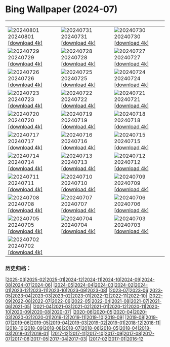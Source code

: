 # Bing Wallpaper (2024-07)
**************

<table><tr><td><img src="https://www.bing.com/th?id=OHR.KaptaiLake_IT-IT3135317683_1920x1080.jpg" alt="20240801"> 20240801 <a href="https://www.bing.com/th?id=OHR.KaptaiLake_IT-IT3135317683_UHD.jpg">[download 4k]</a></td><td><img src="https://www.bing.com/th?id=OHR.RhinelandVineyards_IT-IT2787669199_1920x1080.jpg" alt="20240731"> 20240731 <a href="https://www.bing.com/th?id=OHR.RhinelandVineyards_IT-IT2787669199_UHD.jpg">[download 4k]</a></td><td><img src="https://www.bing.com/th?id=OHR.GimignanoTuscany_IT-IT2653150377_1920x1080.jpg" alt="20240730"> 20240730 <a href="https://www.bing.com/th?id=OHR.GimignanoTuscany_IT-IT2653150377_UHD.jpg">[download 4k]</a></td></tr><tr><td><img src="https://www.bing.com/th?id=OHR.CorbettTigers_IT-IT0229464219_1920x1080.jpg" alt="20240729"> 20240729 <a href="https://www.bing.com/th?id=OHR.CorbettTigers_IT-IT0229464219_UHD.jpg">[download 4k]</a></td><td><img src="https://www.bing.com/th?id=OHR.BeachHutsSweden_IT-IT4512974268_1920x1080.jpg" alt="20240728"> 20240728 <a href="https://www.bing.com/th?id=OHR.BeachHutsSweden_IT-IT4512974268_UHD.jpg">[download 4k]</a></td><td><img src="https://www.bing.com/th?id=OHR.EstateRomana_IT-IT9963812100_1920x1080.jpg" alt="20240727"> 20240727 <a href="https://www.bing.com/th?id=OHR.EstateRomana_IT-IT9963812100_UHD.jpg">[download 4k]</a></td></tr><tr><td><img src="https://www.bing.com/th?id=OHR.PontNeuf_IT-IT7027678488_1920x1080.jpg" alt="20240726"> 20240726 <a href="https://www.bing.com/th?id=OHR.PontNeuf_IT-IT7027678488_UHD.jpg">[download 4k]</a></td><td><img src="https://www.bing.com/th?id=OHR.SmokyMountainTrail_IT-IT2739269969_1920x1080.jpg" alt="20240725"> 20240725 <a href="https://www.bing.com/th?id=OHR.SmokyMountainTrail_IT-IT2739269969_UHD.jpg">[download 4k]</a></td><td><img src="https://www.bing.com/th?id=OHR.SheepCousins_IT-IT2624157981_1920x1080.jpg" alt="20240724"> 20240724 <a href="https://www.bing.com/th?id=OHR.SheepCousins_IT-IT2624157981_UHD.jpg">[download 4k]</a></td></tr><tr><td><img src="https://www.bing.com/th?id=OHR.MethoniCastle_IT-IT2567271010_1920x1080.jpg" alt="20240723"> 20240723 <a href="https://www.bing.com/th?id=OHR.MethoniCastle_IT-IT2567271010_UHD.jpg">[download 4k]</a></td><td><img src="https://www.bing.com/th?id=OHR.ZanzibarBoats_IT-IT2498729421_1920x1080.jpg" alt="20240722"> 20240722 <a href="https://www.bing.com/th?id=OHR.ZanzibarBoats_IT-IT2498729421_UHD.jpg">[download 4k]</a></td><td><img src="https://www.bing.com/th?id=OHR.RedentorVenezia_IT-IT2428174506_1920x1080.jpg" alt="20240721"> 20240721 <a href="https://www.bing.com/th?id=OHR.RedentorVenezia_IT-IT2428174506_UHD.jpg">[download 4k]</a></td></tr><tr><td><img src="https://www.bing.com/th?id=OHR.MineralMoon_IT-IT2334790788_1920x1080.jpg" alt="20240720"> 20240720 <a href="https://www.bing.com/th?id=OHR.MineralMoon_IT-IT2334790788_UHD.jpg">[download 4k]</a></td><td><img src="https://www.bing.com/th?id=OHR.YoungJaguar_IT-IT2209911318_1920x1080.jpg" alt="20240719"> 20240719 <a href="https://www.bing.com/th?id=OHR.YoungJaguar_IT-IT2209911318_UHD.jpg">[download 4k]</a></td><td><img src="https://www.bing.com/th?id=OHR.MayotteCoral_IT-IT9928762998_1920x1080.jpg" alt="20240718"> 20240718 <a href="https://www.bing.com/th?id=OHR.MayotteCoral_IT-IT9928762998_UHD.jpg">[download 4k]</a></td></tr><tr><td><img src="https://www.bing.com/th?id=OHR.MedievalRothenburg_IT-IT9631066540_1920x1080.jpg" alt="20240717"> 20240717 <a href="https://www.bing.com/th?id=OHR.MedievalRothenburg_IT-IT9631066540_UHD.jpg">[download 4k]</a></td><td><img src="https://www.bing.com/th?id=OHR.AncientOrkney_IT-IT9302214437_1920x1080.jpg" alt="20240716"> 20240716 <a href="https://www.bing.com/th?id=OHR.AncientOrkney_IT-IT9302214437_UHD.jpg">[download 4k]</a></td><td><img src="https://www.bing.com/th?id=OHR.TateishiPark_IT-IT9039159342_1920x1080.jpg" alt="20240715"> 20240715 <a href="https://www.bing.com/th?id=OHR.TateishiPark_IT-IT9039159342_UHD.jpg">[download 4k]</a></td></tr><tr><td><img src="https://www.bing.com/th?id=OHR.SilkyShark_IT-IT4511134716_1920x1080.jpg" alt="20240714"> 20240714 <a href="https://www.bing.com/th?id=OHR.SilkyShark_IT-IT4511134716_UHD.jpg">[download 4k]</a></td><td><img src="https://www.bing.com/th?id=OHR.CappadociaRocks_IT-IT4089475911_1920x1080.jpg" alt="20240713"> 20240713 <a href="https://www.bing.com/th?id=OHR.CappadociaRocks_IT-IT4089475911_UHD.jpg">[download 4k]</a></td><td><img src="https://www.bing.com/th?id=OHR.UmbriaInternationalJazz_IT-IT2914317092_1920x1080.jpg" alt="20240712"> 20240712 <a href="https://www.bing.com/th?id=OHR.UmbriaInternationalJazz_IT-IT2914317092_UHD.jpg">[download 4k]</a></td></tr><tr><td><img src="https://www.bing.com/th?id=OHR.GangiSicily_IT-IT7151002440_1920x1080.jpg" alt="20240711"> 20240711 <a href="https://www.bing.com/th?id=OHR.GangiSicily_IT-IT7151002440_UHD.jpg">[download 4k]</a></td><td><img src="https://www.bing.com/th?id=OHR.UbudBali_IT-IT6720560821_1920x1080.jpg" alt="20240710"> 20240710 <a href="https://www.bing.com/th?id=OHR.UbudBali_IT-IT6720560821_UHD.jpg">[download 4k]</a></td><td><img src="https://www.bing.com/th?id=OHR.TalampayaNP_IT-IT6470526392_1920x1080.jpg" alt="20240709"> 20240709 <a href="https://www.bing.com/th?id=OHR.TalampayaNP_IT-IT6470526392_UHD.jpg">[download 4k]</a></td></tr><tr><td><img src="https://www.bing.com/th?id=OHR.NorwayBlueberries_IT-IT6071091887_1920x1080.jpg" alt="20240708"> 20240708 <a href="https://www.bing.com/th?id=OHR.NorwayBlueberries_IT-IT6071091887_UHD.jpg">[download 4k]</a></td><td><img src="https://www.bing.com/th?id=OHR.YenBaiTerraces_IT-IT5762432409_1920x1080.jpg" alt="20240707"> 20240707 <a href="https://www.bing.com/th?id=OHR.YenBaiTerraces_IT-IT5762432409_UHD.jpg">[download 4k]</a></td><td><img src="https://www.bing.com/th?id=OHR.ConwyRiver_IT-IT5239937929_1920x1080.jpg" alt="20240706"> 20240706 <a href="https://www.bing.com/th?id=OHR.ConwyRiver_IT-IT5239937929_UHD.jpg">[download 4k]</a></td></tr><tr><td><img src="https://www.bing.com/th?id=OHR.NoahBeach_IT-IT4884170767_1920x1080.jpg" alt="20240705"> 20240705 <a href="https://www.bing.com/th?id=OHR.NoahBeach_IT-IT4884170767_UHD.jpg">[download 4k]</a></td><td><img src="https://www.bing.com/th?id=OHR.ZaharaDeLaSierra_IT-IT4545122871_1920x1080.jpg" alt="20240704"> 20240704 <a href="https://www.bing.com/th?id=OHR.ZaharaDeLaSierra_IT-IT4545122871_UHD.jpg">[download 4k]</a></td><td><img src="https://www.bing.com/th?id=OHR.MeerkatManor_IT-IT4262281606_1920x1080.jpg" alt="20240703"> 20240703 <a href="https://www.bing.com/th?id=OHR.MeerkatManor_IT-IT4262281606_UHD.jpg">[download 4k]</a></td></tr><tr><td><img src="https://www.bing.com/th?id=OHR.PalioDiSiena_IT-IT3821584862_1920x1080.jpg" alt="20240702"> 20240702 <a href="https://www.bing.com/th?id=OHR.PalioDiSiena_IT-IT3821584862_UHD.jpg">[download 4k]</a></td><td></td><td></td></tr></table>

### 历史归档：

|[2025-03](/../2025-03/2025-03.md)|[2025-02](/../2025-02/2025-02.md)|[2025-01](/../2025-01/2025-01.md)|[2024-12](/../2024-12/2024-12.md)|[2024-11](/../2024-11/2024-11.md)|[2024-10](/../2024-10/2024-10.md)|[2024-09](/../2024-09/2024-09.md)|[2024-08](/../2024-08/2024-08.md)|[2024-07](/2024-07.md)|[2024-06](/../2024-06/2024-06.md)|
|[2024-05](/../2024-05/2024-05.md)|[2024-04](/../2024-04/2024-04.md)|[2024-03](/../2024-03/2024-03.md)|[2024-02](/../2024-02/2024-02.md)|[2024-01](/../2024-01/2024-01.md)|[2023-12](/../2023-12/2023-12.md)|[2023-11](/../2023-11/2023-11.md)|[2023-10](/../2023-10/2023-10.md)|[2023-09](/../2023-09/2023-09.md)|[2023-08](/../2023-08/2023-08.md)|
|[2023-07](/../2023-07/2023-07.md)|[2023-06](/../2023-06/2023-06.md)|[2023-05](/../2023-05/2023-05.md)|[2023-04](/../2023-04/2023-04.md)|[2023-03](/../2023-03/2023-03.md)|[2023-02](/../2023-02/2023-02.md)|[2023-01](/../2023-01/2023-01.md)|[2022-12](/../2022-12/2022-12.md)|[2022-11](/../2022-11/2022-11.md)|[2022-10](/../2022-10/2022-10.md)|
|[2022-09](/../2022-09/2022-09.md)|[2022-08](/../2022-08/2022-08.md)|[2022-07](/../2022-07/2022-07.md)|[2022-06](/../2022-06/2022-06.md)|[2022-05](/../2022-05/2022-05.md)|[2022-04](/../2022-04/2022-04.md)|[2021-08](/../2021-08/2021-08.md)|[2021-07](/../2021-07/2021-07.md)|[2021-06](/../2021-06/2021-06.md)|[2021-05](/../2021-05/2021-05.md)|
|[2021-04](/../2021-04/2021-04.md)|[2021-03](/../2021-03/2021-03.md)|[2021-02](/../2021-02/2021-02.md)|[2021-01](/../2021-01/2021-01.md)|[2020-12](/../2020-12/2020-12.md)|[2020-11](/../2020-11/2020-11.md)|[2020-10](/../2020-10/2020-10.md)|[2020-09](/../2020-09/2020-09.md)|[2020-08](/../2020-08/2020-08.md)|[2020-07](/../2020-07/2020-07.md)|
|[2020-06](/../2020-06/2020-06.md)|[2020-05](/../2020-05/2020-05.md)|[2020-04](/../2020-04/2020-04.md)|[2020-03](/../2020-03/2020-03.md)|[2020-02](/../2020-02/2020-02.md)|[2020-01](/../2020-01/2020-01.md)|[2019-12](/../2019-12/2019-12.md)|[2019-11](/../2019-11/2019-11.md)|[2019-10](/../2019-10/2019-10.md)|[2019-09](/../2019-09/2019-09.md)|
|[2019-08](/../2019-08/2019-08.md)|[2019-07](/../2019-07/2019-07.md)|[2019-06](/../2019-06/2019-06.md)|[2019-05](/../2019-05/2019-05.md)|[2019-04](/../2019-04/2019-04.md)|[2019-03](/../2019-03/2019-03.md)|[2019-02](/../2019-02/2019-02.md)|[2019-01](/../2019-01/2019-01.md)|[2018-12](/../2018-12/2018-12.md)|[2018-11](/../2018-11/2018-11.md)|
|[2018-10](/../2018-10/2018-10.md)|[2018-09](/../2018-09/2018-09.md)|[2018-08](/../2018-08/2018-08.md)|[2018-07](/../2018-07/2018-07.md)|[2018-06](/../2018-06/2018-06.md)|[2018-05](/../2018-05/2018-05.md)|[2018-04](/../2018-04/2018-04.md)|[2018-03](/../2018-03/2018-03.md)|[2018-02](/../2018-02/2018-02.md)|[2018-01](/../2018-01/2018-01.md)|
|[2017-12](/../2017-12/2017-12.md)|[2017-11](/../2017-11/2017-11.md)|[2017-10](/../2017-10/2017-10.md)|[2017-09](/../2017-09/2017-09.md)|[2017-08](/../2017-08/2017-08.md)|[2017-07](/../2017-07/2017-07.md)|[2017-06](/../2017-06/2017-06.md)|[2017-05](/../2017-05/2017-05.md)|[2017-04](/../2017-04/2017-04.md)|[2017-03](/../2017-03/2017-03.md)|
|[2017-02](/../2017-02/2017-02.md)|[2017-01](/../2017-01/2017-01.md)|[2016-12](/../2016-12/2016-12.md)
